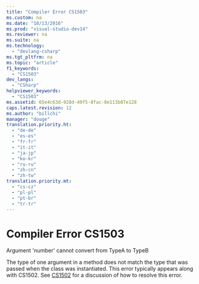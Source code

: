 ```yaml
---
title: "Compiler Error CS1503"
ms.custom: na
ms.date: "10/13/2016"
ms.prod: "visual-studio-dev14"
ms.reviewer: na
ms.suite: na
ms.technology: 
  - "devlang-csharp"
ms.tgt_pltfrm: na
ms.topic: "article"
f1_keywords: 
  - "CS1503"
dev_langs: 
  - "CSharp"
helpviewer_keywords: 
  - "CS1503"
ms.assetid: 65e4c63d-928d-49f5-8fac-8e113b07e128
caps.latest.revision: 12
ms.author: "billchi"
manager: "douge"
translation.priority.ht: 
  - "de-de"
  - "es-es"
  - "fr-fr"
  - "it-it"
  - "ja-jp"
  - "ko-kr"
  - "ru-ru"
  - "zh-cn"
  - "zh-tw"
translation.priority.mt: 
  - "cs-cz"
  - "pl-pl"
  - "pt-br"
  - "tr-tr"
---
```

# Compiler Error CS1503
Argument 'number' cannot convert from TypeA to TypeB  
  
 The type of one argument in a method does not match the type that was passed when the class was instantiated. This error typically appears along with CS1502. See [CS1502](../Topic/Compiler%20Error%20CS1502.md) for a discussion of how to resolve this error.